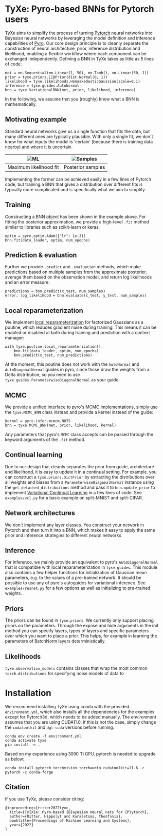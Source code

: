 # TyXe: Pyro-based BNNs for Pytorch users

TyXe aims to simplify the process of turning [Pytorch](www.pytorch.org) neural networks into Bayesian neural networks by
leveraging the model definition and inference capabilities of [Pyro](www.pyro.ai).
Our core design principle is to cleanly separate the construction of neural architecture, prior, inference distribution
and likelihood, enabling a flexible workflow where each component can be exchanged independently.
Defining a BNN in TyXe takes as little as 5 lines of code:
```
net = nn.Sequential(nn.Linear(1, 50), nn.Tanh(), nn.Linear(50, 1))
prior = tyxe.priors.IIDPrior(dist.Normal(0, 1))
likelihood = tyxe.likelihoods.HomoskedasticGaussian(scale=0.1)
inference = tyxe.guides.AutoNormal
bnn = tyxe.VariationalBNN(net, prior, likelihood, inference)
```

In the following, we assume that you (roughly) know what a BNN is mathematically.


## Motivating example
Standard neural networks give us a single function that fits the data, but many different ones are typically plausible.
With only a single fit, we don't know for what inputs the model is 'certain' (because there is training data nearby) and
where it is uncertain.

| ![ML](blob/regression_ml.png) | ![Samples](blob/regression_samples.png) |
|:---:|:---:|
| Maximum likelihood fit | Posterior samples |

Implementing the former can be achieved easily in a few lines of Pytorch code, but training a BNN that gives a
distribution over different fits is typically more complicated and is specifically what we aim to simplify.

## Training

Constructing a BNN object has been shown in the example above. 
For fitting the posterior approximation, we provide a high-level `.fit` method similar to libraries such as scikit-learn
or keras:

```
optim = pyro.optim.Adam({"lr": 1e-3})
bnn.fit(data_loader, optim, num_epochs)
```

## Prediction & evaluation

Further we provide `.predict` and `.evaluation` methods, which make predictions based on multiple samples from the approximate posterior, average them based on the observation model, and return log likelihoods and an error measure:
```
predictions = bnn.predict(x_test, num_samples)
error, log_likelihood = bnn.evaluate(x_test, y_test, num_samples)
```

## Local reparameterization

We implement [local reparameterization](https://arxiv.org/abs/1506.02557) for factorized Gaussians as a poutine, which reduces gradient noise during training.
This means it can be enabled or disabled at both during training and prediction with a context manager:
```
with tyxe.poutine.local_reparameterization():
    bnn.fit(data_loader, optim, num_epochs)
    bnn.predict(x_test, num_predictions)
```
At the moment, this poutine does not work with the `AutoNormal` and `AutoDiagonalNormal` guides in pyro, since those draw the weights from a Delta distribution, so you need to use `tyxe.guides.ParameterwiseDiagonalNormal` as your guide. 

## MCMC

We provide a unified interface to pyro's MCMC implementations, simply use the `tyxe.MCMC_BNN` class instead and provide a kernel instead of the guide:
```
kernel = pyro.infer.mcmcm.NUTS
bnn = tyxe.MCMC_BNN(net, prior, likelihood, kernel)
```
Any parameters that pyro's `MCMC` class accepts can be passed through the keyword arguments of the `.fit` method.

## Continual learning

Due to our design that cleanly separates the prior from guide, architecture and likelihood, it is easy to update it in a continual setting.
For example, you can construct a `tyxe.priors.DictPrior` by extracting the distributions over all weights and biases from a `ParameterwiseDiagonalNormal` instance using the `get_detached_distributions` method and pass it to `bnn.update_prior` to implement [Variational Continual Learning](https://arxiv.org/abs/1710.10628) in a few lines of code.
See `examples/vcl.py` for a basic example on split-MNIST and split-CIFAR. 

## Network architectures

We don't implement any layer classes.
You construct your network in Pytorch and then turn it into a BNN, which makes it easy to apply the same prior and inference strategies to different neural networks.
  
## Inference

For inference, we mainly provide an equivalent to pyro's `AutoDiagonalNormal` that is compatible with local reparameterization in `tyxe.guides`.
This module also contains a few helper functions for initialization of Gaussian mean parameters, e.g. to the values of a pre-trained network.
It should be possible to use any of pyro's autoguides for variational inference.
See `examples/resnet.py` for a few options as well as initializing to pre-trained weights.   

## Priors

The priors can be found in `tyxe.priors`.
We currently only support placing priors on the parameters.
Through the expose and hide arguments in the init method you can specify layers, types of layers and specific parameters over which you want to place a prior.
This helps, for example in learning the parameters of BatchNorm layers deterministically.
 

## Likelihoods

`tyxe.observation_models` contains classes that wrap the most common `torch.distributions` for specifying noise models of data to   


# Installation

We recommend installing TyXe using conda with the provided `environment.yml`, which also installs all the dependencies for the examples except for Pytorch3d, which needs to be added manually.
The environment assumes that you are using CUDA11.0, if this is not the case, simply change the `cudatoolkit` and `dgl-cuda` versions before running:
```
conda env create -f environment.yml
conda activate tyxe
pip install -e .
```
Based on my experience using 3090 Ti GPU, pytorch is needed to upgrade as below:
```
conda install pytorch torchvision torchaudio cudatoolkit=11.6 -c pytorch -c conda-forge
```

## Citation
If you use TyXe, please consider citing:
```
@inproceedings{ritter2022tyxe,
  title={Ty{X}e: Pyro-based {B}ayesian neural nets for {P}ytorch},
  author={Ritter, Hippolyt and Karaletsos, Theofanis},
  booktitle={Proceedings of Machine Learning and Systems},
  year={2022}
}
```
